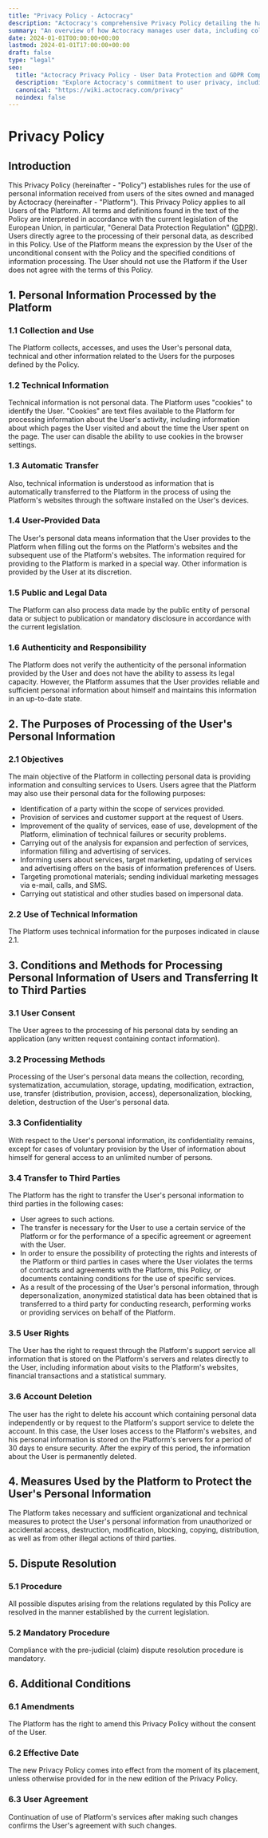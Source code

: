 ```yaml
---
title: "Privacy Policy - Actocracy"
description: "Actocracy's comprehensive Privacy Policy detailing the handling of personal data in compliance with EU GDPR regulations."
summary: "An overview of how Actocracy manages user data, including collection, processing, and protection of personal information."
date: 2024-01-01T00:00:00+00:00
lastmod: 2024-01-01T17:00:00+00:00
draft: false
type: "legal"
seo:
  title: "Actocracy Privacy Policy - User Data Protection and GDPR Compliance"
  description: "Explore Actocracy's commitment to user privacy, including data collection, processing, and security measures in line with GDPR."
  canonical: "https://wiki.actocracy.com/privacy"
  noindex: false
---
```


# Privacy Policy

## Introduction

This Privacy Policy (hereinafter - "Policy") establishes rules for the use of personal information received from users of the sites owned and managed by Actocracy (hereinafter - "Platform"). This Privacy Policy applies to all Users of the Platform. All terms and definitions found in the text of the Policy are interpreted in accordance with the current legislation of the European Union, in particular, "General Data Protection Regulation" ([GDPR](https://eur-lex.europa.eu/legal-content/EN/TXT/?uri=celex%3A32016R0679)). Users directly agree to the processing of their personal data, as described in this Policy. Use of the Platform means the expression by the User of the unconditional consent with the Policy and the specified conditions of information processing. The User should not use the Platform if the User does not agree with the terms of this Policy.

## 1. Personal Information Processed by the Platform

### 1.1 Collection and Use
The Platform collects, accesses, and uses the User's personal data, technical and other information related to the Users for the purposes defined by the Policy.

### 1.2 Technical Information
Technical information is not personal data. The Platform uses "cookies" to identify the User. "Cookies" are text files available to the Platform for processing information about the User's activity, including information about which pages the User visited and about the time the User spent on the page. The user can disable the ability to use cookies in the browser settings.

### 1.3 Automatic Transfer
Also, technical information is understood as information that is automatically transferred to the Platform in the process of using the Platform's websites through the software installed on the User's devices.

### 1.4 User-Provided Data
The User's personal data means information that the User provides to the Platform when filling out the forms on the Platform's websites and the subsequent use of the Platform's websites. The information required for providing to the Platform is marked in a special way. Other information is provided by the User at its discretion.

### 1.5 Public and Legal Data
The Platform can also process data made by the public entity of personal data or subject to publication or mandatory disclosure in accordance with the current legislation.

### 1.6 Authenticity and Responsibility
The Platform does not verify the authenticity of the personal information provided by the User and does not have the ability to assess its legal capacity. However, the Platform assumes that the User provides reliable and sufficient personal information about himself and maintains this information in an up-to-date state.

## 2. The Purposes of Processing of the User's Personal Information

### 2.1 Objectives
The main objective of the Platform in collecting personal data is providing information and consulting services to Users. Users agree that the Platform may also use their personal data for the following purposes:

- Identification of a party within the scope of services provided.
- Provision of services and customer support at the request of Users.
- Improvement of the quality of services, ease of use, development of the Platform, elimination of technical failures or security problems.
- Carrying out of the analysis for expansion and perfection of services, information filling and advertising of services.
- Informing users about services, target marketing, updating of services and advertising offers on the basis of information preferences of Users.
- Targeting promotional materials; sending individual marketing messages via e-mail, calls, and SMS.
- Carrying out statistical and other studies based on impersonal data.

### 2.2 Use of Technical Information
The Platform uses technical information for the purposes indicated in clause 2.1.

## 3. Conditions and Methods for Processing Personal Information of Users and Transferring It to Third Parties

### 3.1 User Consent
The User agrees to the processing of his personal data by sending an application (any written request containing contact information).

### 3.2 Processing Methods
Processing of the User's personal data means the collection, recording, systematization, accumulation, storage, updating, modification, extraction, use, transfer (distribution, provision, access), depersonalization, blocking, deletion, destruction of the User's personal data.

### 3.3 Confidentiality
With respect to the User's personal information, its confidentiality remains, except for cases of voluntary provision by the User of information about himself for general access to an unlimited number of persons.

### 3.4 Transfer to Third Parties
The Platform has the right to transfer the User's personal information to third parties in the following cases:

- User agrees to such actions.
- The transfer is necessary for the User to use a certain service of the Platform or for the performance of a specific agreement or agreement with the User.
- In order to ensure the possibility of protecting the rights and interests of the Platform or third parties in cases where the User violates the terms of contracts and agreements with the Platform, this Policy, or documents containing conditions for the use of specific services.
- As a result of the processing of the User's personal information, through depersonalization, anonymized statistical data has been obtained that is transferred to a third party for conducting research, performing works or providing services on behalf of the Platform.

### 3.5 User Rights
The User has the right to request through the Platform's support service all information that is stored on the Platform's servers and relates directly to the User, including information about visits to the Platform's websites, financial transactions and a statistical summary.

### 3.6 Account Deletion
The user has the right to delete his account which containing personal data independently or by request to the Platform's support service to delete the account. In this case, the User loses access to the Platform's websites, and his personal information is stored on the Platform's servers for a period of 30 days to ensure security. After the expiry of this period, the information about the User is permanently deleted.

## 4. Measures Used by the Platform to Protect the User's Personal Information

The Platform takes necessary and sufficient organizational and technical measures to protect the User's personal information from unauthorized or accidental access, destruction, modification, blocking, copying, distribution, as well as from other illegal actions of third parties.

## 5. Dispute Resolution

### 5.1 Procedure
All possible disputes arising from the relations regulated by this Policy are resolved in the manner established by the current legislation.

### 5.2 Mandatory Procedure
Compliance with the pre-judicial (claim) dispute resolution procedure is mandatory.

## 6. Additional Conditions

### 6.1 Amendments
The Platform has the right to amend this Privacy Policy without the consent of the User.

### 6.2 Effective Date
The new Privacy Policy comes into effect from the moment of its placement, unless otherwise provided for in the new edition of the Privacy Policy.

### 6.3 User Agreement
Continuation of use of Platform's services after making such changes confirms the User's agreement with such changes.
